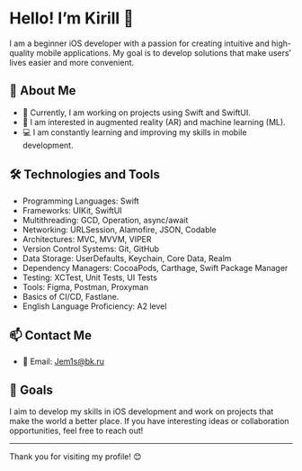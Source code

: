 # Hello! I’m Kirill 👋

I am a beginner iOS developer with a passion for creating intuitive and high-quality mobile applications. My goal is to develop solutions that make users' lives easier and more convenient.

## 🌱 About Me

- 🔭 Currently, I am working on projects using Swift and SwiftUI.
- 🌟 I am interested in augmented reality (AR) and machine learning (ML).
- 💻 I am constantly learning and improving my skills in mobile development.

## 🛠️ Technologies and Tools

- Programming Languages: Swift
- Frameworks: UIKit, SwiftUI
- Multithreading: GCD, Operation, async/await
- Networking: URLSession, Alamofire, JSON, Codable
- Architectures: MVC, MVVM, VIPER
- Version Control Systems: Git, GitHub
- Data Storage: UserDefaults, Keychain, Core Data, Realm
- Dependency Managers: CocoaPods, Carthage, Swift Package Manager
- Testing: XCTest, Unit Tests, UI Tests
- Tools: Figma, Postman, Proxyman
- Basics of CI/CD, Fastlane.
- English Language Proficiency: A2 level

## 📫 Contact Me

- 📧 Email: [Jem1s@bk.ru](Jem1s@bk.ru)

## 🎯 Goals

I aim to develop my skills in iOS development and work on projects that make the world a better place. If you have interesting ideas or collaboration opportunities, feel free to reach out!

---

Thank you for visiting my profile! 😊
